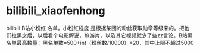 # bilibili_xiaofenhong
bilibili B站小粉红 名单。小粉红程度 是根据某团的粉丝获取勋章等级来的。把他们拉黑之后，以后看个电影解说，旅游片，以及其它视频就少了些zz言论。B站黑名单最高数量：黑名单数=500+int（粉丝数/10000）*20，其中上限不超过5000
